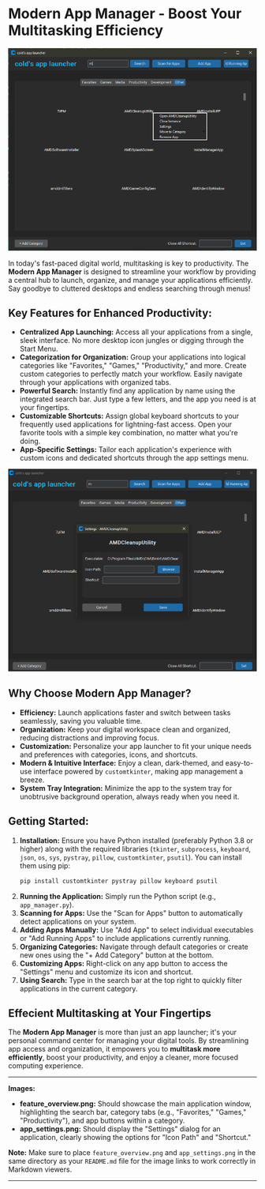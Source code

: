 # Modern App Manager - Boost Your Multitasking Efficiency

![Feature Overview](get.png)

In today's fast-paced digital world, multitasking is key to productivity. The **Modern App Manager** is designed to streamline your workflow by providing a central hub to launch, organize, and manage your applications efficiently. Say goodbye to cluttered desktops and endless searching through menus!

## Key Features for Enhanced Productivity:

*   **Centralized App Launching:** Access all your applications from a single, sleek interface. No more desktop icon jungles or digging through the Start Menu.
*   **Categorization for Organization:** Group your applications into logical categories like "Favorites," "Games," "Productivity," and more.  Create custom categories to perfectly match your workflow.  Easily navigate through your applications with organized tabs.
*   **Powerful Search:** Instantly find any application by name using the integrated search bar. Just type a few letters, and the app you need is at your fingertips.
*   **Customizable Shortcuts:** Assign global keyboard shortcuts to your frequently used applications for lightning-fast access. Open your favorite tools with a simple key combination, no matter what you're doing.
*   **App-Specific Settings:** Tailor each application's experience with custom icons and dedicated shortcuts through the app settings menu.

![App Settings](set.png)

## Why Choose Modern App Manager?

*   **Efficiency:** Launch applications faster and switch between tasks seamlessly, saving you valuable time.
*   **Organization:** Keep your digital workspace clean and organized, reducing distractions and improving focus.
*   **Customization:** Personalize your app launcher to fit your unique needs and preferences with categories, icons, and shortcuts.
*   **Modern & Intuitive Interface:** Enjoy a clean, dark-themed, and easy-to-use interface powered by `customtkinter`, making app management a breeze.
*   **System Tray Integration:** Minimize the app to the system tray for unobtrusive background operation, always ready when you need it.

## Getting Started:

1.  **Installation:**  Ensure you have Python installed (preferably Python 3.8 or higher) along with the required libraries (`tkinter`, `subprocess`, `keyboard`, `json`, `os`, `sys`, `pystray`, `pillow`, `customtkinter`, `psutil`). You can install them using pip:
    ```bash
    pip install customtkinter pystray pillow keyboard psutil
    ```
2.  **Running the Application:** Simply run the Python script (e.g., `app_manager.py`).
3.  **Scanning for Apps:** Use the "Scan for Apps" button to automatically detect applications on your system.
4.  **Adding Apps Manually:**  Use "Add App" to select individual executables or "Add Running Apps" to include applications currently running.
5.  **Organizing Categories:**  Navigate through default categories or create new ones using the "+ Add Category" button at the bottom.
6.  **Customizing Apps:** Right-click on any app button to access the "Settings" menu and customize its icon and shortcut.
7.  **Using Search:** Type in the search bar at the top right to quickly filter applications in the current category.

## Effecient Multitasking at Your Fingertips

The **Modern App Manager** is more than just an app launcher; it's your personal command center for managing your digital tools. By streamlining app access and organization, it empowers you to **multitask more efficiently**, boost your productivity, and enjoy a cleaner, more focused computing experience.

---

**Images:**

*   **feature\_overview.png:**  Should showcase the main application window, highlighting the search bar, category tabs (e.g., "Favorites," "Games," "Productivity"), and app buttons within a category.
*   **app\_settings.png:** Should display the "Settings" dialog for an application, clearly showing the options for "Icon Path" and "Shortcut."

**Note:**  Make sure to place `feature_overview.png` and `app_settings.png` in the same directory as your `README.md` file for the image links to work correctly in Markdown viewers.

---